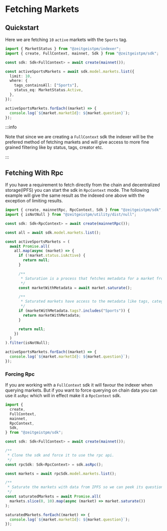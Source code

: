 # Fetching Markets

## Quickstart

Here we are fetching `10` `active` markets with the `Sports` tag.

```ts
import { MarketStatus } from "@zeitgeistpm/indexer";
import { create, FullContext, mainnet, Sdk } from "@zeitgeistpm/sdk";

const sdk: Sdk<FullContext> = await create(mainnet());

const activeSportsMarkets = await sdk.model.markets.list({
  limit: 10,
  where: {
    tags_containsAll: ["Sports"],
    status_eq: MarketStatus.Active,
  },
});

activeSportsMarkets.forEach((market) => {
  console.log(`${market.marketId}: ${market.question}`);
});
```

:::info

Note that since we are creating a `FullContext` sdk the indexer will be the
prefered method of fetching markets and will give access to more fine grained
filtering like by status, tags, creator etc.

:::

## Fetching With Rpc

If you have a requirement to fetch directly from the chain and decentralized
storage(IPFS) you can start the sdk in `RpcContext` mode. The following example
will give the same result as the indexed one above with the exception of
limiting results.

```ts
import { create, mainnetRpc, RpcContext, Sdk } from "@zeitgeistpm/sdk";
import { isNotNull } from "@zeitgeistpm/utility/dist/null";

const sdk: Sdk<RpcContext> = await create(mainnetRpc());

const all = await sdk.model.markets.list();

const activeSportsMarkets = (
  await Promise.all(
    all.map(async (market) => {
      if (!market.status.isActive) {
        return null;
      }

      /**
       * Saturation is a process that fetches metadata for a market from external storage(IPFS)
       */
      const marketWithMetadata = await market.saturate();

      /**
       * Saturated markets have access to the metadata like tags, categories, question, etc.
       */
      if (marketWithMetadata.tags?.includes("Sports")) {
        return marketWithMetadata;
      }

      return null;
    })
  )
).filter(isNotNull);

activeSportsMarkets.forEach((market) => {
  console.log(`${market.marketId}: ${market.question}`);
});
```

### Forcing Rpc

If you are working with a `FullContext` sdk it will favour the indexer when
querying markets. But if you want to force querying on chain data you can use it
`asRpc` which will in effect make it a `RpcContext` sdk.

```ts
import {
  create,
  FullContext,
  mainnet,
  RpcContext,
  Sdk,
} from "@zeitgeistpm/sdk";

const sdk: Sdk<FullContext> = await create(mainnet());

/**
 * Clone the sdk and force it to use the rpc api.
 */
const rpcSdk: Sdk<RpcContext> = sdk.asRpc();

const markets = await rpcSdk.model.markets.list();

/**
 * Saturate the markets with data from IPFS so we can peek its question
 */
const saturatedMarkets = await Promise.all(
  markets.slice(0, 10).map(async (market) => market.saturate())
);

saturatedMarkets.forEach((market) => {
  console.log(`${market.marketId}: ${market.question}`);
});
```
